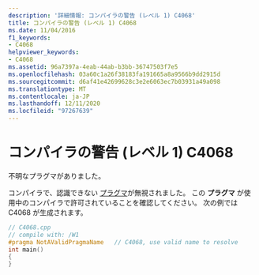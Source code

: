 ```yaml
---
description: '詳細情報: コンパイラの警告 (レベル 1) C4068'
title: コンパイラの警告 (レベル 1) C4068
ms.date: 11/04/2016
f1_keywords:
- C4068
helpviewer_keywords:
- C4068
ms.assetid: 96a7397a-4eab-44ab-b3bb-36747503f7e5
ms.openlocfilehash: 03a60c1a26f38183fa191665a8a9566b9dd2915d
ms.sourcegitcommit: d6af41e42699628c3e2e6063ec7b03931a49a098
ms.translationtype: MT
ms.contentlocale: ja-JP
ms.lasthandoff: 12/11/2020
ms.locfileid: "97267639"
---
```

# <a name="compiler-warning-level-1-c4068"></a>コンパイラの警告 (レベル 1) C4068

不明なプラグマがありました。

コンパイラで、認識できない [プラグマ](../../preprocessor/pragma-directives-and-the-pragma-keyword.md)が無視されました。 この **プラグマ** が使用中のコンパイラで許可されていることを確認してください。 次の例では C4068 が生成されます。

```cpp
// C4068.cpp
// compile with: /W1
#pragma NotAValidPragmaName   // C4068, use valid name to resolve
int main()
{
}
```
